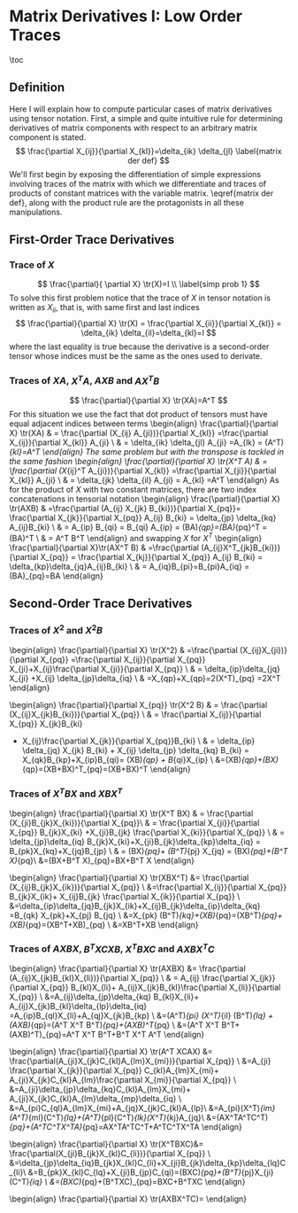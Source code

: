 # Matrix Derivatives I: Low Order Traces
\toc
## Definition
Here I will explain how to compute particular cases of matrix
derivatives using tensor notation. First, a simple and quite
intuitive rule for determining derivatives of matrix components
with respect to an arbitrary matrix component is stated.
$$
\frac{\partial X_{ij}}{\partial X_{kl}}=\delta_{ik} \delta_{jl}
\label{matrix der def}
$$
We'll first begin by exposing the differentiation of simple expressions
involving traces of the matrix with which we differentiate and traces
of products of constant matrices with the variable matrix.
\eqref{matrix der def}, along with the product rule are the protagonists
in all these manipulations.
## First-Order Trace Derivatives
### Trace of $X$
$$
\frac{\partial}{ \partial X} \tr(X)=I \\
\label{simp prob 1}
$$
To solve this first problem notice that the trace of $X$ in tensor
notation is written as $X_{ii}$, that is, with same first and last indices
$$
\frac{\partial}{\partial X} \tr(X) = \frac{\partial X_{ii}}{\partial X_{kl}}
= \delta_{ik} \delta_{il}=\delta_{kl}=I
$$
where the last equality is true because the derivative is a second-order
tensor whose indices must be the same as the ones used to derivate.
### Traces of $XA$, $X^T A$, $AXB$ and $AX^T B$
$$
\frac{\partial}{\partial X} \tr(XA)=A^T
$$
For this situation we use the fact that dot product of tensors must
have equal adjacent indices between terms
\begin{align}
\frac{\partial}{\partial X} \tr(XA) & = \frac{\partial (X_{ij} A_{ji})}{\partial X_{kl}}
=\frac{\partial X_{ij}}{\partial X_{kl}} A_{ji} \\
& = \delta_{ik} \delta_{jl} A_{ji} =A_{lk} = (A^T)_{kl}=A^T
\end{align}
The same problem but with the transpose is tackled in the same fashion
\begin{align}
\frac{\partial}{\partial X} \tr(X^T A) & = \frac{\partial (X_{ij}^T A_{ji})}{\partial X_{kl}}
=\frac{\partial X_{ji}}{\partial X_{kl}} A_{ji} \\
& = \delta_{jk} \delta_{il} A_{ji} = A_{kl}
=A^T
\end{align}
As for the product of $X$ with two constant matrices, there are two index concatenations
in tensorial notation
\begin{align}
\frac{\partial}{\partial X} \tr(AXB) & =\frac{\partial (A_{ij} X_{jk} B_{ki})}{\partial X_{pq}}=
\frac{\partial X_{jk}}{\partial X_{pq}} A_{ij} B_{ki} = \delta_{jp} \delta_{kq} A_{ij}B_{ki} \\
& = A_{ip} B_{qi} = B_{qi} A_{ip} = (BA)_{qp}=(BA)_{pq}^T = (BA)^T \\
& = A^T B^T
\end{align}
and swapping $X$ for $X^T$
\begin{align}
\frac{\partial}{\partial X}\tr(AX^T B) & =\frac{\partial (A_{ij}X^T_{jk}B_{ki})}{\partial X_{pq}}
= \frac{\partial X_{kj}}{\partial X_{pq}} A_{ij} B_{ki} = \delta_{kp}\delta_{jq}A_{ij}B_{ki} \\
& = A_{iq}B_{pi}=B_{pi}A_{iq} = (BA)_{pq}=BA
\end{align}
## Second-Order Trace Derivatives
### Traces of $X^2$ and $X^2 B$

\begin{align}
\frac{\partial}{\partial X} \tr(X^2) & =\frac{\partial (X_{ij}X_{ji})}{\partial X_{pq}}
=\frac{\partial X_{ij}}{\partial X_{pq}} X_{ji}+X_{ij}\frac{\partial X_{ji}}{\partial X_{pq}} \\
& = \delta_{ip}\delta_{jq} X_{ji} +X_{ij} \delta_{jp}\delta_{iq} \\
& =X_{qp}+X_{qp}=2(X^T)_{pq}
=2X^T
\end{align}

\begin{align}
\frac{\partial}{\partial X_{pq}} \tr(X^2 B) & =
\frac{\partial (X_{ij}X_{jk}B_{ki})}{\partial X_{pq}} \\
& = \frac{\partial X_{ij}}{\partial X_{pq}} X_{jk}B_{ki}
+ X_{ij}\frac{\partial X_{jk}}{\partial X_{pq}}B_{ki} \\
& = \delta_{ip} \delta_{jq} X_{jk} B_{ki} + X_{ij} \delta_{jp} \delta_{kq} B_{ki}
= X_{qk}B_{kp}+X_{ip}B_{qi}= (XB)_{qp} + B_{qi}X_{ip} \\
&=(XB)_{qp}+(BX)_{qp}=(XB+BX)^T_{pq}=(XB+BX)^T
\end{align}
### Traces of $X^T B X$ and $XBX^T$
\begin{align}
\frac{\partial}{\partial X} \tr(X^T BX) & = \frac{\partial (X_{ji}B_{jk}X_{ki})}{\partial X_{pq}}\\
& = \frac{\partial X_{ji}}{\partial X_{pq}} B_{jk}X_{ki}
+X_{ji}B_{jk} \frac{\partial X_{ki}}{\partial X_{pq}} \\
& = \delta_{jp}\delta_{iq} B_{jk}X_{ki}+X_{ji}B_{jk}\delta_{kp}\delta_{iq}
= B_{pk}X_{kq}+X_{jq}B_{jp} \\
& = (BX)_{pq}+ (B^T)_{pj} X_{jq} = (BX)_{pq}+(B^T X)_{pq}\\
&=(BX+B^T X)_{pq}=BX+B^T X
\end{align}

\begin{align}
\frac{\partial}{\partial X} \tr(XBX^T) &=
\frac{\partial (X_{ij}B_{jk}X_{ik})}{\partial X_{pq}} \\
&=\frac{\partial X_{ij}}{\partial X_{pq}} B_{jk}X_{ik}+
X_{ij}B_{jk} \frac{\partial X_{ik}}{\partial X_{pq}} \\
&=\delta_{ip}\delta_{jq}B_{jk}X_{ik}+X_{ij}B_{jk}\delta_{ip}\delta_{kq}
=B_{qk} X_{pk}+X_{pj} B_{jq} \\
&=X_{pk} (B^T)_{kq}+(XB)_{pq}=(XB^T)_{pq}+(XB)_{pq}=(XB^T+XB)_{pq} \\
&=XB^T+XB
\end{align}
### Traces of $AXBX$, $B^T XCXB$, $X^T BXC$ and $AXBX^TC$
\begin{align}
\frac{\partial}{\partial X} \tr(AXBX) &=
\frac{\partial (A_{ij}X_{jk}B_{kl}X_{li})}{\partial X_{pq}} \\
& = A_{ij} \frac{\partial X_{jk}}{\partial X_{pq}} B_{kl}X_{li}+
A_{ij}X_{jk}B_{kl}\frac{\partial X_{li}}{\partial X_{pq}} \\
&=A_{ij}\delta_{jp}\delta_{kq} B_{kl}X_{li}+
A_{ij}X_{jk}B_{kl}\delta_{lp}\delta_{iq}
=A_{ip}B_{ql}X_{li}+A_{qj}X_{jk}B_{kp} \\
&=(A^T)_{pi} (X^T)_{il} (B^T)_{lq} + (AXB)_{qp}=(A^T X^T B^T)_{pq}+(AXB)^T_{pq} \\
&=(A^T X^T B^T+(AXB)^T)_{pq}=A^T X^T B^T+B^T X^T A^T
\end{align}

\begin{align}
\frac{\partial}{\partial X} \tr(A^T XCAX) &=
\frac{\partial(A_{ji}X_{jk}C_{kl}A_{lm}X_{mi})}{\partial X_{pq}} \\
&=A_{ji} \frac{\partial X_{jk}}{\partial X_{pq}} C_{kl}A_{lm}X_{mi}+
A_{ji}X_{jk}C_{kl}A_{lm}\frac{\partial X_{mi}}{\partial X_{pq}} \\
&=A_{ji}\delta_{jp}\delta_{kq}C_{kl}A_{lm}X_{mi}+
A_{ji}X_{jk}C_{kl}A_{lm}\delta_{mp}\delta_{iq} \\
&=A_{pi}C_{ql}A_{lm}X_{mi}+A_{jq}X_{jk}C_{kl}A_{lp}\\
&=A_{pi}(X^T)_{im}(A^T)_{ml}(C^T)_{lq}+(A^T)_{pl}(C^T)_{lk}(X^T)_{kj}A_{jq}\\
&=(AX^TA^TC^T)_{pq}+(A^TC^TX^TA)_{pq}=AX^TA^TC^T+A^TC^TX^TA
\end{align}

\begin{align}
\frac{\partial}{\partial X} \tr(X^TBXC)&=
\frac{\partial(X_{ji}B_{jk}X_{kl}C_{li})}{\partial X_{pq}} \\
&=\delta_{jp}\delta_{iq}B_{jk}X_{kl}C_{li}+X_{ji}B_{jk}\delta_{kp}\delta_{lq}C_{li}\\
&=B_{pk}X_{kl}C_{lq}+X_{ji}B_{jp}C_{qi}=(BXC)_{pq}+(B^T)_{pj}X_{ji}(C^T)_{iq} \\
&=(BXC)_{pq}+(B^TXC)_{pq}=BXC+B^TXC
\end{align}

\begin{align}
\frac{\partial}{\partial X} \tr(AXBX^TC)=
\end{align}